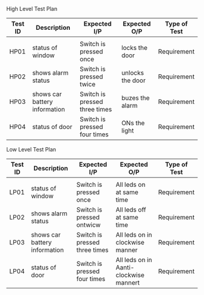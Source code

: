 High Level Test Plan
 
  |  Test  ID	   |  Description	    | Expected I/P	  |   Expected O/P      |	   Type of Test  |
  |----------|------------------|-----------------|---------------------|----------------|
  |          |                  |                 |                     |                |                |
  |  HP01    |  status of window            |  Switch is pressed once  |   locks the door  |  Requirement   |
  |  HP02    |  shows alarm status            |  Switch is pressed twice  |   unlocks the door  |   Requirement   |
  |  HP03    | shows car battery information            |  Switch is pressed three times  |   buzes the alarm  |   Requirement   |
  |  HP04    | status of door           |  Switch is pressed four times  |  ONs the light |   Requirement   |
  
  
Low Level Test Plan
   
 | Test ID	   |  Description	    | Expected I/P	  |   Expected O/P      |	   Type of Test  |
  |----------|------------------|-----------------|---------------------|----------------|
  |          |                  |                 |                     |                |                |
  |  LP01    |  status of window            |  Switch is pressed once  |   All leds on at same time  |  Requirement   |
  |  LP02    |   shows alarm status           |  Switch is pressed ontwicw  |   All leds off at same time  |  Requirement   |
  |  LP03    |  shows car battery information             |  Switch is pressed three times  |   All leds on in clockwise manner  |  Requirement   |
  |  LP04    |  status of door          |  Switch is pressed four times  |   All leds on in Aanti-clockwise mannert |   Requirement   |
  
  
